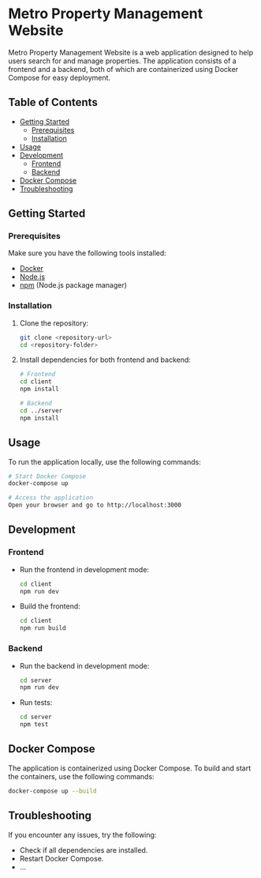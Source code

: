 # Metro Property Management Website

Metro Property Management Website is a web application designed to help users search for and manage properties. The application consists of a frontend and a backend, both of which are containerized using Docker Compose for easy deployment.

## Table of Contents

- [Getting Started](#getting-started)
  - [Prerequisites](#prerequisites)
  - [Installation](#installation)
- [Usage](#usage)
- [Development](#development)
  - [Frontend](#frontend)
  - [Backend](#backend)
- [Docker Compose](#docker-compose)
- [Troubleshooting](#troubleshooting)

## Getting Started

### Prerequisites

Make sure you have the following tools installed:

- [Docker](https://www.docker.com/)
- [Node.js](https://nodejs.org/)
- [npm](https://www.npmjs.com/) (Node.js package manager)

### Installation

1. Clone the repository:

   ```bash
   git clone <repository-url>
   cd <repository-folder>
   ```

2. Install dependencies for both frontend and backend:

   ```bash
   # Frontend
   cd client
   npm install

   # Backend
   cd ../server
   npm install
   ```

## Usage

To run the application locally, use the following commands:

```bash
# Start Docker Compose
docker-compose up

# Access the application
Open your browser and go to http://localhost:3000
```

## Development

### Frontend

- Run the frontend in development mode:

  ```bash
  cd client
  npm run dev
  ```

- Build the frontend:

  ```bash
  cd client
  npm run build
  ```

### Backend

- Run the backend in development mode:

  ```bash
  cd server
  npm run dev
  ```

- Run tests:

  ```bash
  cd server
  npm test
  ```

## Docker Compose

The application is containerized using Docker Compose. To build and start the containers, use the following commands:

```bash
docker-compose up --build
```

## Troubleshooting

If you encounter any issues, try the following:

- Check if all dependencies are installed.
- Restart Docker Compose.
- ...
